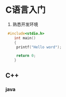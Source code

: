 # C语言入门 #

1. 熟悉开发环境

```C
 #include<stdio.h>
    int main()
    {
     printf("Hello word");

     return 0;
    }
```



## C++



### java 




